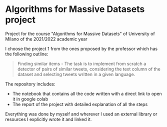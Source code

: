 # Algorithms for Massive Datasets project
Project for the course "Algorithms for Massive Datasets" of University of Milano of the 2021/2022 academic year

I choose the project 1 from the ones proposed by the professor which has the following outline:

 > Finding similar items -  The task is to implement from scratch a detector of pairs of similar tweets, considering the text column of the dataset and selecting tweets written in a given language.


The repository includes:
- The notebook that contains all the code written with a direct link to open it in google colab
- The report of the project with detailed explanation of all the steps

Everything was done by myself and wherever I used an external library or resources I explicitly wrote it and linked it.
